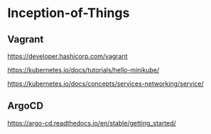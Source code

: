 # Inception-of-Things

## Vagrant


https://developer.hashicorp.com/vagrant

https://kubernetes.io/docs/tutorials/hello-minikube/

https://kubernetes.io/docs/concepts/services-networking/service/

## ArgoCD

https://argo-cd.readthedocs.io/en/stable/getting_started/

